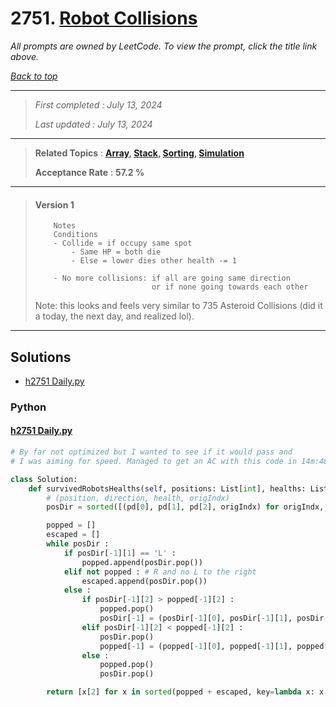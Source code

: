 # 2751. [Robot Collisions](<https://leetcode.com/problems/robot-collisions>)

*All prompts are owned by LeetCode. To view the prompt, click the title link above.*

*[Back to top](<../README.md>)*

------

> *First completed : July 13, 2024*
>
> *Last updated : July 13, 2024*

------

> **Related Topics** : **[Array](<by_topic/Array.md>), [Stack](<by_topic/Stack.md>), [Sorting](<by_topic/Sorting.md>), [Simulation](<by_topic/Simulation.md>)**
>
> **Acceptance Rate** : **57.2 %**

------

> #### Version 1
> 
> ```
>     Notes
>     Conditions
>     - Collide = if occupy same spot
>         - Same HP = both die
>         - Else = lower dies other health -= 1
> 
>     - No more collisions: if all are going same direction 
>                           or if none going towards each other
> ```
> 
> 
> Note: this looks and feels very similar to 735 Asteroid Collisions (did it a today, the next day, and realized lol).

------

## Solutions

- [h2751 Daily.py](<../my-submissions/h2751 Daily.py>)
### Python
#### [h2751 Daily.py](<../my-submissions/h2751 Daily.py>)
```Python
# By far not optimized but I wanted to see if it would pass and 
# I was aiming for speed. Managed to get an AC with this code in 14m:48s :)

class Solution:
    def survivedRobotsHealths(self, positions: List[int], healths: List[int], directions: str) -> List[int]:
        # (position, direction, health, origIndx)
        posDir = sorted([(pd[0], pd[1], pd[2], origIndx) for origIndx, pd in enumerate(zip(positions, directions, healths))], key=lambda x: x[0])

        popped = []
        escaped = []
        while posDir :
            if posDir[-1][1] == 'L' :
                popped.append(posDir.pop())
            elif not popped : # R and no L to the right
                escaped.append(posDir.pop())
            else :
                if posDir[-1][2] > popped[-1][2] :
                    popped.pop()
                    posDir[-1] = (posDir[-1][0], posDir[-1][1], posDir[-1][2] - 1, posDir[-1][3])
                elif posDir[-1][2] < popped[-1][2] :
                    posDir.pop()
                    popped[-1] = (popped[-1][0], popped[-1][1], popped[-1][2] - 1, popped[-1][3])
                else :
                    popped.pop()
                    posDir.pop()

        return [x[2] for x in sorted(popped + escaped, key=lambda x: x[3])]
```

